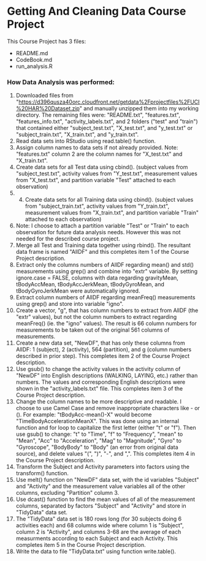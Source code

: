 Getting And Cleaning Data Course Project
========================================================

This Course Project has 3 files:
* README.md
* CodeBook.md
* run_analysis.R

### How Data Analysis was performed:

1. Downloaded files from "https://d396qusza40orc.cloudfront.net/getdata%2Fprojectfiles%2FUCI%20HAR%20Dataset.zip" and manually unzipped them into my working directory.  The remaining files were: "README.txt", "features.txt", "features_info.txt", "activity_labels.txt", and 2 folders ("test" and "train") that contained either "subject_test.txt", "X_test.txt", and "y_test.txt" or "subject_train.txt", "X_train.txt", and "y_train.txt".
2. Read data sets into RStudio using read.table() function.
3. Assign column names to data sets if not already provided.  Note: "features.txt" column 2 are the column names for "X_test.txt" and "X_train.txt".
4. Create data sets for all Test data using cbind(). (subject values from "subject_test.txt", activity values from "Y_test.txt", measurement values from "X_test.txt", and partition variable "Test" attached to each observation)
5. 4. Create data sets for all Training data using cbind(). (subject values from "subject_train.txt", activity values from "Y_train.txt", measurement values from "X_train.txt", and partition variable "Train" attached to each observation)
6. Note: I choose to attach a partition variable "Test" or "Train" to each observation for future data analysis needs.  However this was not needed for the described course project.
7. Merge all Test and Training data together using rbind().  The resultant data frame is named "AllDF" and this completes item 1 of the Course Project description.
8. Extract only the columns numbers of AllDF regarding mean() and std() measurements using grep() and combine into "extr" variable.  By setting ignore.case = FALSE, columns with data regarding gravityMean, tBodyAccMean, tBodyAccJerkMean, tBodyGyroMean, and tBodyGyroJerkMean were automatically ignored.
9. Extract column numbers of AllDF regarding meanFreq() measurements using grep() and store into variable "igno".
10. Create a vector, "g", that has column numbers to extract from AllDF (the "extr" values), but not the column numbers to extract regarding meanFreq() (ie. the "igno" values).  The result is 66 column numbers for measurements to be taken out of the original 561 columns of measurements.
11. Create a new data set, "NewDF", that has only these columns from AllDF: 1 (subject), 2 (activity), 564 (partition), and g (column numbers described in prior step).  This completes item 2 of the Course Project description.
12. Use gsub() to change the activity values in the activity column of "NewDF" into English descriptions (WALKING, LAYING, etc.) rather than numbers.  The values and corresponding English descriptions were shown in the "activity_labels.txt" file.  This completes item 3 of the Course Project description.
13. Change the column names to be more descriptive and readable.  I choose to use Camel Case and remove inappropriate characters like - or ().  For example: "tBodyAcc-mean()-X" would become "TimeBodyAccelerationMeanX".  This was done using an internal function and for loop to capitalize the first letter (either "t" or "f").  Then use gsub() to change: "t" to "Time", "f" to "Frequency", "mean" to "Mean", "Acc" to "Acceleration", "Mag" to "Magnitude", "Gyro" to "Gyroscope", "BodyBody" to "Body" (an error from original data source), and delete values "(", ")", "-", and ",".  This completes item 4 in the Course Project description.
14. Transform the Subject and Activity parameters into factors using the transform() function.
15. Use melt() function on "NewDF" data set, with the id variables "Subject" and "Activity" and the measurement value variables all of the other columns, excluding "Partition" column 3.
16. Use dcast() function to find the mean values of all of the measurement columns, separated by factors "Subject" and "Activity" and store in "TidyData" data set.
17. The "TidyData" data set is 180 rows long (for 30 subjects doing 6 activities each) and 68 columns wide where column 1 is "Subject", column 2 is "Activity", and columns 3-68 are the average of each measurments according to each Subject and each Activity.  This completes item 5 in the Course Project description.
18. Write the data to file "TidyData.txt" using function write.table().